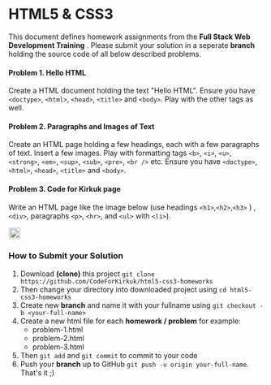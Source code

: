 # HTML5 & CSS3
This document defines homework assignments from the **Full Stack Web Development Training** . Please submit your solution in a seperate **branch** holding the source code of all below described problems.

#### Problem 1. Hello HTML
Create a HTML document holding the text "Hello HTML". 
Ensure you have `<doctype>`, `<html>`, `<head>`, `<title>` and `<body>`. Play with the other tags as well.

#### Problem 2. Paragraphs and Images of Text
Create an HTML page holding a few headings, each with a few paragraphs of text. Insert a few images. Play with formatting tags `<b>`, `<i>`, `<u>`, `<strong>`, `<em>`, `<sup>`, `<sub>`, `<pre>`, `<br />` etc. Ensure you have `<doctype>`, `<html>`, `<head>`, `<title>` and `<body>`.

#### Problem 3. Code for Kirkuk page
Write an HTML page like the image below (use headings `<h1>`,`<h2>`,`<h3>` ) , `<div>`, paragraphs `<p>`, `<hr>`, and `<ul>` with `<li>`).

<kbd>
    <img src="figure1.png" style="border: 4px solid #E1E3E5;" />
</kbd>



### How to Submit your Solution
1. Download **(clone)** this project `git clone https://github.com/CodeForKirkuk/html5-css3-homeworks`
2. Then change your directory into downloaded project using `cd html5-css3-homeworks`
3. Create new **branch** and name it with your fullname using `git checkout -b <your-full-name>`
4. Create a new html file for each **homework / problem** for example:
    * problem-1.html
    * problem-2.html
    * problem-3.html
5. Then `git add` and `git commit` to commit to your code
6. Push your **branch** up to GitHub `git push -u origin your-full-name`. That's it ;)

